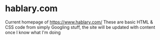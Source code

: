 # hablary.com
Current homepage of https://www.hablary.com/
These are basic HTML & CSS code from simply Googling stuff, the site will be updated with content once I know what I'm doing
